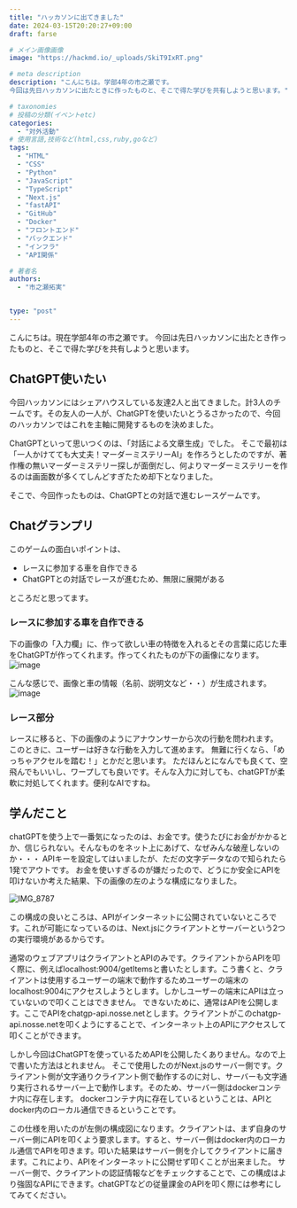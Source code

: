 ```yaml
---
title: "ハッカソンに出てきました"
date: 2024-03-15T20:20:27+09:00
draft: farse

# メイン画像画像
image: "https://hackmd.io/_uploads/SkiT9IxRT.png"

# meta description
description: "こんにちは。学部4年の市之瀬です。
今回は先日ハッカソンに出たときに作ったものと、そこで得た学びを共有しようと思います。"

# taxonomies
# 投稿の分類(イベントetc)
categories:
  - "対外活動"
# 使用言語,技術など(html,css,ruby,goなど)
tags:
  - "HTML"
  - "CSS"
  - "Python"
  - "JavaScript"
  - "TypeScript"
  - "Next.js"
  - "fastAPI"
  - "GitHub"
  - "Docker"
  - "フロントエンド"
  - "バックエンド"
  - "インフラ"
  - "API関係"

# 著者名
authors:
  - "市之瀬拓実"


type: "post"
---
```

こんにちは。現在学部4年の市之瀬です。
今回は先日ハッカソンに出たとき作ったものと、そこで得た学びを共有しようと思います。

## ChatGPT使いたい

今回ハッカソンにはシェアハウスしている友達2人と出てきました。計3人のチームです。その友人の一人が、ChatGPTを使いたいとうるさかったので、今回のハッカソンではこれを主軸に開発するものを決めました。

ChatGPTといって思いつくのは、「対話による文章生成」でした。
そこで最初は「一人かけてても大丈夫！マーダーミステリーAI」を作ろうとしたのですが、著作権の無いマーダーミステリー探しが面倒だし、何よりマーダーミステリーを作るのは画面数が多くてしんどすぎたため却下となりました。

そこで、今回作ったものは、ChatGPTとの対話で進むレースゲームです。

## Chatグランプリ

このゲームの面白いポイントは、

- レースに参加する車を自作できる
- ChatGPTとの対話でレースが進むため、無限に展開がある

ところだと思ってます。

### レースに参加する車を自作できる

下の画像の「入力欄」に、作って欲しい車の特徴を入れるとその言葉に応じた車をChatGPTが作ってくれます。作ってくれたものが下の画像になります。
![image](https://hackmd.io/_uploads/Sk4RWPeR6.png)

こんな感じで、画像と車の情報（名前、説明文など・・）が生成されます。
![image](https://hackmd.io/_uploads/ry_jMDgAa.png)

### レース部分

レースに移ると、下の画像のようにアナウンサーから次の行動を問われます。
このときに、ユーザーは好きな行動を入力して進めます。
無難に行くなら、「めっちゃアクセルを踏む！」とかだと思います。
ただほんとになんでも良くて、空飛んでもいいし、ワープしても良いです。そんな入力に対しても、chatGPTが柔軟に対処してくれます。便利なAIですね。

## 学んだこと

chatGPTを使う上で一番気になったのは、お金です。使うたびにお金がかかるとか、信じられない。そんなものをネット上にあげて、なぜみんな破産しないのか・・・
APIキーを設定してはいましたが、ただの文字データなので知られたら1発でアウトです。
お金を使いすぎるのが嫌だったので、どうにか安全にAPIを叩けないか考えた結果、下の画像の左のような構成になりました。

![IMG_8787](https://hackmd.io/_uploads/SJfjQXbAT.png)

この構成の良いところは、APIがインターネットに公開されていないところです。これが可能になっているのは、Next.jsにクライアントとサーバーという2つの実行環境があるからです。

通常のウェブアプリはクライアントとAPIのみです。クライアントからAPIを叩く際に、例えばlocalhost:9004/getItemsと書いたとします。こう書くと、クライアントは使用するユーザーの端末で動作するためユーザーの端末のlocalhost:9004にアクセスしようとします。しかしユーザーの端末にAPIは立っていないので叩くことはできません。
できないために、通常はAPIを公開します。ここでAPIをchatgp-api.nosse.netとします。クライアントがこのchatgp-api.nosse.netを叩くようにすることで、インターネット上のAPIにアクセスして叩くことができます。

しかし今回はChatGPTを使っているためAPIを公開したくありません。なので上で書いた方法はとれません。
そこで使用したのがNext.jsのサーバー側です。クライアント側が文字通りクライアント側で動作するのに対し、サーバーも文字通り実行されるサーバー上で動作します。そのため、サーバー側はdockerコンテナ内に存在します。
dockerコンテナ内に存在しているということは、APIとdocker内のローカル通信できるということです。

この仕様を用いたのが左側の構成図になります。クライアントは、まず自身のサーバー側にAPIを叩くよう要求します。すると、サーバー側はdocker内のローカル通信でAPIを叩きます。叩いた結果はサーバー側を介してクライアントに届きます。これにより、APIをインターネットに公開せず叩くことが出来ました。
サーバー側で、クライアントの認証情報などをチェックすることで、この構成はより強固なAPIにできます。chatGPTなどの従量課金のAPIを叩く際には参考にしてみてください。
